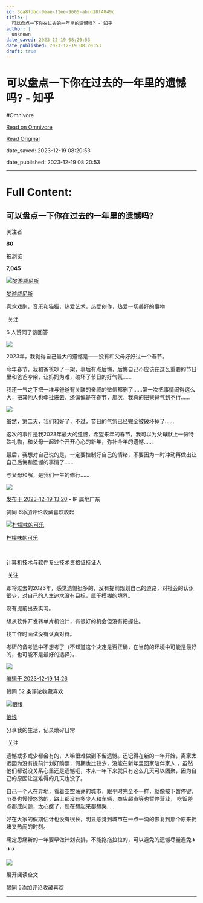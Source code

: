 ```yaml
---
id: 3ca8fdbc-9eae-11ee-9605-abcd18f4849c
title: |
  可以盘点一下你在过去的一年里的遗憾吗? - 知乎
author: |
  unknown
date_saved: 2023-12-19 08:20:53
date_published: 2023-12-19 08:20:53
draft: true
---
```


# 可以盘点一下你在过去的一年里的遗憾吗? - 知乎
#Omnivore

[Read on Omnivore](https://omnivore.app/me/-18c83cafc47)

[Read Original](https://www.zhihu.com/question/635647068/answer/3331604615)

date_saved: 2023-12-19 08:20:53

date_published: 2023-12-19 08:20:53

--- 

# Full Content: 

## 可以盘点一下你在过去的一年里的遗憾吗?

关注者

**80**

被浏览

**7,045**

[![梦游威尼斯](https://proxy-prod.omnivore-image-cache.app/0x0,sVeKik0EFTRxVw19Yp9Q02ANsScbU1GCxVI02kXtVI7w/https://pica.zhimg.com/v2-59ee58347f1869ac94a2a4b1dc040526_l.jpg?source=2c26e567)](https://www.zhihu.com/people/wei-ni-si-shui-cheng-44)

[梦游威尼斯](https://www.zhihu.com/people/wei-ni-si-shui-cheng-44)

喜欢戏剧，音乐和猫猫，热爱艺术，热爱创作，热爱一切美好的事物

​ 关注

6 人赞同了该回答

![](https://proxy-prod.omnivore-image-cache.app/425x435,sFNwBjgTy6wcYp5D0fx5BWbEc7RdcGR7C5B-yxOWtJFs/https://pic1.zhimg.com/50/v2-330db7ef83f557f5ba562600f24c1a7c_720w.jpg?source=2c26e567)

2023年，我觉得自己最大的遗憾是——没有和父母好好过一个春节。

今年春节，我和爸爸吵了一架，事后有点后悔，后悔自己不应该在这么重要的节日里和爸爸吵架，让妈妈为难，破坏了节日的好气氛……

我还一气之下把一堆与爸爸有关联的亲戚的微信都删了……第一次把事情闹得这么大，把其他人也牵扯进去，还偏偏是在春节，那次，我真的把爸爸气到不行……

![](https://proxy-prod.omnivore-image-cache.app/640x837,s9TokGiWZmeV1ZjUAv0-tg6A-DlHTzlGn99EB8Smtaes/https://pic1.zhimg.com/50/v2-bace801bf8e1a3857c27e6ebd079bcc7_720w.jpg?source=2c26e567)

虽然，第二天，我们和好了，不过，节日的气氛已经完全被破坏掉了……

这次的事件是我2023年最大的遗憾，希望来年的春节，我可以为父母献上一份特殊礼物，和父母一起过个开开心心的新年，弥补今年的遗憾……

最后，我想对自己说的是，一定要控制好自己的情绪，不要因为一时冲动再做出让自己后悔和遗憾的事情了……

与父母和解，是我们一生的修行……

![](https://proxy-prod.omnivore-image-cache.app/1058x923,sNP5eTDhKoMS3jaMhcuQMNl4Brv-3gBJp0tTg8gQf6SM/https://picx.zhimg.com/50/v2-b22954ef926befaca68039f628b4cfe2_720w.jpg?source=2c26e567)

[发布于 2023-12-19 13:20](https://www.zhihu.com/question/635647068/answer/3331604615)・IP 属地广东

​赞同 6​​添加评论​收藏​喜欢收起​

[![柠檬味的可乐](https://proxy-prod.omnivore-image-cache.app/0x0,sSRLpFzwyMeILzDWOk99UbdKuSQJEBdNjopps0xKfYcg/https://picx.zhimg.com/v2-f76a37c844bc5d461a6e062c1b0d9555_l.jpg?source=1def8aca)](https://www.zhihu.com/people/dream-09)

[柠檬味的可乐](https://www.zhihu.com/people/dream-09)

[​](https://www.zhihu.com/question/48510028)

计算机技术与软件专业技术资格证持证人

​ 关注

即将过去的2023年，感觉遗憾挺多的，没有提前规划自己的道路，对社会的认识很少，对自己的人生追求没有目标，属于模糊的境界。

没有提前出去实习。

想从软件开发转单片机设计，有很好的机会但没有把握住。

找工作时面试没有认真对待。

考研的备考途中不想考了（不知道这个决定是否正确，在当前的环境中可能是最好的，也可能不是最好的选择）。

![](https://proxy-prod.omnivore-image-cache.app/1280x852,sTdW1roDyAXBLk2-x5Y8elaWlPnBkAAXnVwr-qGO_nBE/https://pic1.zhimg.com/50/v2-27c8449c73352c7efc2a08813b2fe36b_720w.jpg?source=1def8aca)

[编辑于 2023-12-19 14:26](https://www.zhihu.com/question/635647068/answer/3331667956)

​赞同 5​​2 条评论​收藏​喜欢

[![悢悢](https://proxy-prod.omnivore-image-cache.app/0x0,sHWW--HTa6IpTq-m355KG3yx7QDFgt6mitSDQjEE6Z7c/https://pic1.zhimg.com/v2-ea05e81d665b1159a392ab7812743482_l.jpg?source=1def8aca)](https://www.zhihu.com/people/liang-liang-20-86)

[悢悢](https://www.zhihu.com/people/liang-liang-20-86)

 分享我的生活，记录琐碎日常

​ 关注

遗憾或多或少都会有的，人嘛很难做到不留遗憾。还记得在新的一年开始，离家太远因为没有提前计划好购票，假期也比较少，没能在新年里回家陪伴家人 ，虽然他们都说没关系心里还是遗憾吧，本来一年下来就只有这么几天可以团聚，因为自己的原因让这难得的几天也没了。

自己一个人在异地，看着空空荡荡的城市，跟平时完全不一样，就像按下暂停键，节奏也慢慢悠悠的，路上都没有多少人和车辆，商店超市等也暂停营业， 吃饭差点都成问题，太心酸了，现在想起来都想哭……

好在大家的假期估计也没有很长，明显感觉到城市在一点一滴的恢复到那个原来拥堵又热闹的时刻。

痛定思痛新的一年要早做计划安排，不能拖拖拉拉的，可以避免的遗憾尽量避免✈️✈️✈️

![](https://proxy-prod.omnivore-image-cache.app/1080x1440,sNwONEY0Bx5lDiUHtuJul-ozMtZlJoAUo4l-l-JsC2AE/https://pic1.zhimg.com/50/v2-9844c0514037a43eef69e5ff56549f33_720w.jpg?source=1def8aca)

展开阅读全文​

​赞同 5​​添加评论​收藏​喜欢

---

